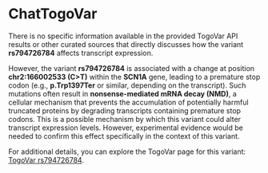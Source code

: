 # ChatTogoVar

There is no specific information available in the provided TogoVar API results or other curated sources that directly discusses how the variant **rs794726784** affects transcript expression.

However, the variant **rs794726784** is associated with a change at position **chr2:166002533 (C>T)** within the **SCN1A** gene, leading to a premature stop codon (e.g., **p.Trp1397Ter** or similar, depending on the transcript). Such mutations often result in **nonsense-mediated mRNA decay (NMD)**, a cellular mechanism that prevents the accumulation of potentially harmful truncated proteins by degrading transcripts containing premature stop codons. This is a possible mechanism by which this variant could alter transcript expression levels. However, experimental evidence would be needed to confirm this effect specifically in the context of this variant.

For additional details, you can explore the TogoVar page for this variant: [TogoVar rs794726784](https://www.ncbi.nlm.nih.gov/clinvar/variation/189947).